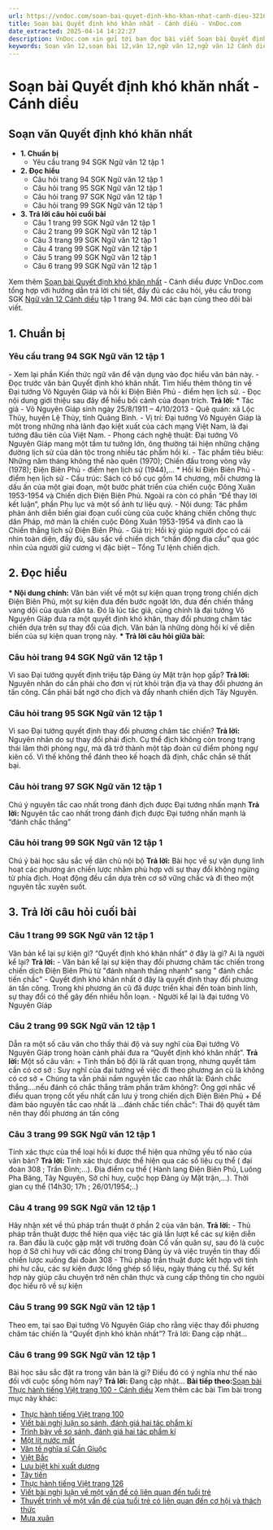 ```yaml
---
url: https://vndoc.com/soan-bai-quyet-dinh-kho-khan-nhat-canh-dieu-321650
title: Soạn bài Quyết định khó khăn nhất - Cánh diều - VnDoc.com
date_extracted: 2025-04-14 14:22:27
description: VnDoc.com xin gửi tới bạn đọc bài viết Soạn bài Quyết định khó khăn nhất - Cánh diều. Mời các bạn cùng tham khảo chi tiết.
keywords: Soạn văn 12,soạn bài 12,văn 12,ngữ văn 12,ngữ văn 12 Cánh diều,soạn ngữ văn 12,giải ngữ văn 12,soạn văn 12 Cánh diều,soạn văn 12 Cánh diều ngắn nhất,soạn bài 12 cánh diều,soạn văn 12 tập 1 trang 94 Cánh diều,Soạn bài Quyết định khó khăn nhất Cánh diều,Soạn bài Quyết định khó khăn nhất,Soạn văn Quyết định khó khăn nhất,Soạn bài Quyết định khó khăn nhất ngắn nhất,Quyết định khó khăn nhất,soạn văn 12 tập 1 trang 94
---
```


# Soạn bài Quyết định khó khăn nhất - Cánh diều
## Soạn văn Quyết định khó khăn nhất
  * **1\. Chuẩn bị**
    * Yêu cầu trang 94 SGK Ngữ văn 12 tập 1
  * **2\. Đọc hiểu**
    * Câu hỏi trang 94 SGK Ngữ văn 12 tập 1
    * Câu hỏi trang 95 SGK Ngữ văn 12 tập 1
    * Câu hỏi trang 97 SGK Ngữ văn 12 tập 1
    * Câu hỏi trang 99 SGK Ngữ văn 12 tập 1
  * **3\. Trả lời câu hỏi cuối bài**
    * Câu 1 trang 99 SGK Ngữ văn 12 tập 1
    * Câu 2 trang 99 SGK Ngữ văn 12 tập 1
    * Câu 3 trang 99 SGK Ngữ văn 12 tập 1
    * Câu 4 trang 99 SGK Ngữ văn 12 tập 1
    * Câu 5 trang 99 SGK Ngữ văn 12 tập 1
    * Câu 6 trang 99 SGK Ngữ văn 12 tập 1

Xem thêm
[Soạn bài Quyết định khó khăn nhất](<https://vndoc.com/soan-bai-quyet-dinh-kho-khan-nhat-canh-dieu-321650>) \- Cánh diều được VnDoc.com tổng hợp với hướng dẫn trả lời chi tiết, đầy đủ các câu hỏi, yêu cầu trong SGK [Ngữ văn 12 Cánh diều](<https://vndoc.com/soan-van-12-canh-dieu>) tập 1 trang 94. Mời các bạn cùng theo dõi bài viết.
## 1\. Chuẩn bị
### Yêu cầu trang 94 SGK Ngữ văn 12 tập 1
\- Xem lại phần Kiến thức ngữ văn để vận dụng vào đọc hiểu văn bản này.
\- Đọc trước văn bản Quyết định khó khăn nhất. Tìm hiểu thêm thông tin về Đại tướng Võ Nguyên Giáp và hồi kí Điện Biên Phủ - điểm hẹn lịch sử.
\- Đọc nội dung giới thiệu sau đây để hiểu bối cảnh của đoạn trích.
**Trả lời:**
\* Tác giả
\- Võ Nguyên Giáp sinh ngày 25/8/1911 – 4/10/2013
\- Quê quán: xã Lộc Thủy, huyên Lệ Thủy, tỉnh Quảng Bình.
\- Vị trí: Đại tướng Võ Nguyên Giáp là một trong những nhà lãnh đạo kiệt xuất của cách mạng Việt Nam, là đại tướng đâu tiên của Việt Nam.
\- Phong cách nghệ thuật: Đại tướng Võ Nguyên Giáp mang một tầm tư tưởng lớn, ông thường tái hiện những chặng đường lịch sử của dân tộc trong nhiều tác phẩm hồi kí.
\- Tác phẩm tiêu biêu: Những năm tháng không thể nào quên \(1970\); Chiến đấu trong vòng vây \(1978\); Điện Biên Phủ - điểm hẹn lịch sử \(1944\),...
\* Hồi kí Điện Biên Phủ - điểm hẹn lịch sử
\- Cấu trúc: Sách có bố cục gồm 14 chương, mỗi chương là dấu ấn của một giai đoạn, một bước phát triển của chiến cuộc Đông Xuân 1953-1954 và Chiến dịch Điện Biên Phủ. Ngoài ra còn có phần “Để thay lời kết luận”, phần Phụ lục và một số ảnh tư liệu quý.
\- Nội dung: Tác phẩm phản ánh diễn biến giai đoạn cuối cùng của cuộc kháng chiến chống thực dân Pháp, mở màn là chiến cuộc Đông Xuân 1953-1954 và đỉnh cao là Chiến thắng lịch sử Điện Biên Phủ.
\- Giá trị: Hồi ký giúp người đọc có cái nhìn toàn diện, đầy đủ, sâu sắc về chiến dịch “chấn động địa cầu” qua góc nhìn của người giữ cương vị đặc biệt – Tổng Tư lệnh chiến dịch.
## 2\. Đọc hiểu
**\* Nội dung chính:** Văn bản viết về một sự kiện quan trọng trong chiến dịch Điện Biên Phủ, một sự kiện đưa đến bước ngoặt lớn, đưa đến chiến thắng vang dội của quân dân ta. Đó là lúc tác giả, cũng chính là đại tướng Võ Nguyên Giáp đưa ra một quyết định khó khăn, thay đổi phương châm tác chiến dựa trên sự thay đổi của địch. Văn bản là những dòng hồi kí về diễn biến của sự kiện quan trọng này.
**\* Trả lời câu hỏi giữa bài:**
### Câu hỏi trang 94 SGK Ngữ văn 12 tập 1
Vì sao Đại tướng quyết định triệu tập Đảng ủy Mặt trận họp gấp?
**Trả lời:**
Nguyên nhân do cần phải cho đơn vị rút khỏi trận địa và thay đổi phương án tấn công. Cần phải bất ngờ cho địch và đẩy nhanh chiến dịch Tây Nguyên.
### Câu hỏi trang 95 SGK Ngữ văn 12 tập 1
Vì sao Đại tướng quyết định thay đổi phương châm tác chiến?
**Trả lời:**
Nguyên nhân do sự thay đổi phái địch. Cụ thể địch không còn trong trạng thái lâm thời phòng ngự, mà đã trở thành một tập đoàn cứ điểm phòng ngự kiên cố. Vì thế không thể đánh theo kế hoạch đã định, chắc chắn sẽ thất bại.
### Câu hỏi trang 97 SGK Ngữ văn 12 tập 1
Chú ý nguyên tắc cao nhất trong đánh địch được Đại tướng nhấn mạnh
**Trả lời:**
Nguyên tắc cao nhất trong đánh địch được Đại tướng nhấn mạnh là “đánh chắc thắng”
### Câu hỏi trang 99 SGK Ngữ văn 12 tập 1
Chú ý bài học sâu sắc về dân chủ nội bộ
**Trả lời:**
Bài học về sự vận dụng linh hoạt các phương án chiến lược nhằm phù hợp với sự thay đổi không ngừng từ phía địch. Hoạt động đều cần dựa trên cơ sở vững chắc và đi theo một nguyên tắc xuyên suốt.
## 3\. Trả lời câu hỏi cuối bài
### Câu 1 trang 99 SGK Ngữ văn 12 tập 1
Văn bản kể lại sự kiện gì? “Quyết định khó khăn nhất” ở đây là gì? Ai là người kể lại?
**Trả lời:**
\- Văn bản kể lại sự kiện thay đổi phương châm tác chiến trong chiến dịch Điện Biên Phủ từ "đánh nhanh thắng nhanh" sang " đánh chắc tiến chắc"
\- Quyết định khó khăn nhất ở đây là quyết định thay đổi phương án tấn công. Trong khi phương án cũ đã được triển khai đến toàn binh lính, sự thay đổi có thể gây đến nhiều hỗn loạn.
\- Người kể lại là đại tướng Võ Nguyên Giáp
### Câu 2 trang 99 SGK Ngữ văn 12 tập 1
Dẫn ra một số câu văn cho thấy thái độ và suy nghĩ của Đại tướng Võ Nguyên Giáp trong hoàn cảnh phải đưa ra “Quyết định khó khăn nhất”.
**Trả lời:**
Một số câu văn:
\+ Tinh thần bộ đội là rất quan trọng, nhưng quyết tâm cần có cơ sở : Suy nghĩ của đại tướng về việc đi theo phương án cũ là không có cơ sở
\+ Chúng ta vẫn phải nắm nguyên tắc cao nhất là: Đánh chắc thắng....nếu đánh có chắc thắng trăm phần trăm không?: Ông gợi nhắc về điều quan trọng cốt yếu nhất cần lưu ý trong chiến dịch Điện Biên Phủ
\+ Để đảm bảo nguyên tắc cao nhất là ...đánh chắc tiến chắc": Thái độ quyết tâm nên thay đổi phương án tấn công
### Câu 3 trang 99 SGK Ngữ văn 12 tập 1
Tính xác thực của thể loại hồi kí được thể hiện qua những yếu tố nào của văn bản?
**Trả lời:**
Tính xác thực được thể hiện qua các số liệu cụ thể \( đại đoàn 308 ; Trần Đình;...\). Địa điểm cụ thể \( Hành lang Điện Biên Phủ, Luông Pha Băng, Tây Nguyên, Sở chỉ huy, cuộc họp Đảng ủy Mặt trận,...\). Thời gian cụ thể \(14h30; 17h ; 26/01/1954;..\)
### Câu 4 trang 99 SGK Ngữ văn 12 tập 1
Hãy nhận xét về thủ pháp trần thuật ở phần 2 của văn bản.
**Trả lời:**
\- Thủ pháp trần thuật được thể hiện qua việc tác giả lần lượt kể các sự kiện diễn ra. Ban đầu là cuộc gặp mặt với trưởng đoàn Cố vấn quân sự, sau đó là cuộc họp ở Sở chỉ huy với các đồng chí trong Đảng ủy và việc truyền tin thay đổi chiến lược xuống đại đoàn 308
\- Thủ pháp trần thuật được kết hợp với tính phi hư cấu, các sự kiện được lồng ghép số liệu, ngày tháng cụ thể. Sự kết hợp này giúp câu chuyện trở nên chân thực và cung cấp thông tin cho ngưòi đọc hiểu rõ về sự kiện
### Câu 5 trang 99 SGK Ngữ văn 12 tập 1
Theo em, tại sao Đại tướng Võ Nguyên Giáp cho rằng việc thay đổi phương châm tác chiến là “Quyết định khó khăn nhất”?
Trả lời:
Đang cập nhật...
### Câu 6 trang 99 SGK Ngữ văn 12 tập 1
Bài học sâu sắc đặt ra trong văn bản là gì? Điều đó có ý nghĩa như thế nào đối với cuộc sống hôm nay?
**Trả lời:**
Đang cập nhật...
**Bài tiếp theo:**[Soạn bài Thực hành tiếng Việt trang 100 - Cánh diều](<https://vndoc.com/soan-bai-thuc-hanh-tieng-viet-trang-100-canh-dieu-321651>)
Xem thêm các bài Tìm bài trong mục này khác:
  * [Thực hành tiếng Việt trang 100](</soan-bai-thuc-hanh-tieng-viet-trang-100-canh-dieu-321651>)
  * [Viết bài nghị luận so sánh, đánh giá hai tác phẩm kí](</soan-bai-viet-bai-nghi-luan-so-sanh-danh-gia-hai-tac-pham-ki-canh-dieu-321653>)
  * [Trình bày về so sánh, đánh giá hai tác phẩm kí](</soan-bai-trinh-bay-ve-so-sanh-danh-gia-hai-tac-pham-ki-canh-dieu-321655>)
  * [Một lít nước mắt](</soan-bai-mot-lit-nuoc-mat-canh-dieu-321658>)
  * [Văn tế nghĩa sĩ Cần Giuộc](</soan-bai-van-te-nghia-si-can-giuoc-lop-12-canh-dieu-321746>)
  * [Việt Bắc](</soan-bai-lop-12-viet-bac-114099>)
  * [Lưu biệt khi xuất dương](</soan-bai-luu-biet-khi-xuat-duong-lop-12-canh-dieu-321753>)
  * [Tây tiến](</soan-bai-lop-12-tay-tien-114051>)
  * [Thực hành tiếng Việt trang 126](</soan-bai-thuc-hanh-tieng-viet-trang-126-canh-dieu-321763>)
  * [Viết bài nghị luận về một vấn đề có liên quan đến tuổi trẻ](</soan-bai-viet-bai-nghi-luan-ve-mot-van-de-co-lien-quan-den-tuoi-tre-canh-dieu-321767>)
  * [Thuyết trình về một vấn đề của tuổi trẻ có liên quan đến cơ hội và thách thức](</soan-bai-thuyet-trinh-ve-mot-van-de-cua-tuoi-tre-co-lien-quan-den-co-hoi-va-thach-thuc-canh-dieu-321772>)
  * [Mưa xuân](</soan-bai-mua-xuan-canh-dieu-321777>)

